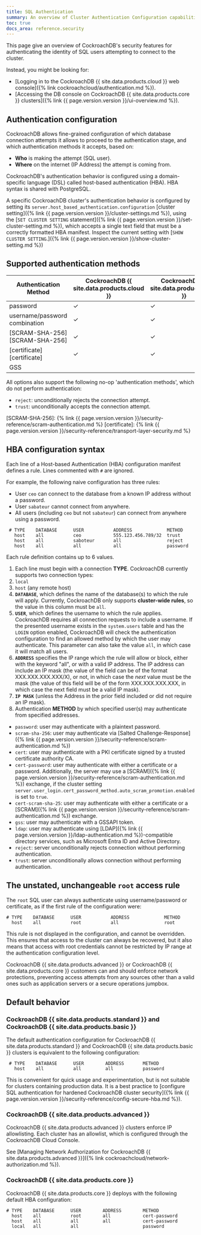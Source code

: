 ```yaml
---
title: SQL Authentication
summary: An overview of Cluster Authentication Configuration capabilities and interface syntax
toc: true
docs_area: reference.security
---
```


This page give an overview of CockroachDB's security features for authenticating the identity of SQL users attempting to connect to the cluster.

Instead, you might be looking for:

- [Logging in to the CockroachDB {{ site.data.products.cloud }} web console]({% link cockroachcloud/authentication.md %}).
- [Accessing the DB console on CockroachDB {{ site.data.products.core }} clusters]({% link {{ page.version.version }}/ui-overview.md %}).

## Authentication configuration

CockroachDB allows fine-grained configuration of which database connection attempts it allows to proceed to the authentication stage, and which authentication methods it accepts, based on:

- **Who** is making the attempt (SQL user).
- **Where** on the internet (IP Address) the attempt is coming from.

CockroachDB's authentication behavior is configured using a domain-specific language (DSL) called host-based authentication (HBA). HBA syntax is shared with PostgreSQL.

A specific CockroachDB cluster's authentication behavior is configured by setting its `server.host_based_authentication.configuration` [cluster setting]({% link {{ page.version.version }}/cluster-settings.md %}), using the [`SET CLUSTER SETTING` statement]({% link {{ page.version.version }}/set-cluster-setting.md %}), which accepts a single text field that must be a correctly formatted HBA manifest. Inspect the current setting with [`SHOW CLUSTER SETTING`.]({% link {{ page.version.version }}/show-cluster-setting.md %})

## Supported authentication methods

Authentication Method          | CockroachDB {{ site.data.products.cloud }} | CockroachDB {{ site.data.products.core }} | CockroachDB {{ site.data.products.enterprise }}
-------------------------------|--------------------------------------------|-------------------------------------------|------------------------------------------------
password                       | ✓ | ✓ | ✓
username/password combination  | ✓ | ✓ | ✓
[SCRAM-SHA-256][SCRAM-SHA-256] | ✓ | ✓ | ✓
[certificate][certificate]     | ✓ | ✓ | ✓
GSS                            |   |   | ✓

All options also support the following no-op 'authentication methods', which do not perform authentication:

- `reject`: unconditionally rejects the connection attempt.
- `trust`: unconditionally accepts the connection attempt.

[SCRAM-SHA-256]: {% link {{ page.version.version }}/security-reference/scram-authentication.md %}
[certificate]: {% link {{ page.version.version }}/security-reference/transport-layer-security.md %}

## HBA configuration syntax

Each line of a Host-based Authentication (HBA) configuration manifest defines a rule. Lines commented with `#` are ignored.

For example, the following naive configuration has three rules:

- User `ceo` can connect to the database from a known IP address without a password.
- User `sabateur` cannot connect from anywhere.
- All users (including `ceo` but not `sabateur`) can connect from anywhere using a password.

```
 # TYPE    DATABASE      USER           ADDRESS             METHOD
   host    all           ceo            555.123.456.789/32  trust
   host    all           saboteur       all                 reject
   host    all           all            all                 password
```

Each rule definition contains up to 6 values.

1. Each line must begin with a connection **TYPE**. CockroachDB currently supports two connection types:
  1. `local`
  1. `host` (any remote host)
1. **`DATABASE`**, which defines the name of the database(s) to which the rule will apply. Currently, CockroachDB only supports **cluster-wide rules**, so the value in this column must be `all`.
1. **`USER`**, which defines the username to which the rule applies. CockroachDB requires all connection requests to include a username. If the presented username exists in the `system.users` table and has the `LOGIN` option enabled, CockroachDB will check the authentication configuration to find an allowed method by which the user may authenticate. This parameter can also take the value `all`, in which case it will match all users.
1. **`ADDRESS`** specifies the IP range which the rule will allow or block, either with the keyword "all", or with a valid IP address. The IP address can include an IP mask (the value of the field can be of the format XXX.XXX.XXX.XXX/X), or not, in which case the *next* value must be the mask (the value of this field will be of the form XXX.XXX.XXX.XXX, in which case the next field must be a valid IP mask).
1. **`IP MASK`** (unless the Address in the prior field included or did not require an IP mask).
1. Authentication **METHOD** by which specified user(s) may authenticate from specified addresses.
  - `password`: user may authenticate with a plaintext password.
  - `scram-sha-256`: user may authenticate via [Salted Challenge-Response]({% link {{ page.version.version }}/security-reference/scram-authentication.md %})
  - `cert`: user may authenticate with a PKI certificate signed by a trusted certificate authority CA.
  - `cert-password`: user may authenticate with either a certificate or a password. Additionally, the server may use a [SCRAM]({% link {{ page.version.version }}/security-reference/scram-authentication.md %}) exchange, if the cluster setting `server.user_login.cert_password_method.auto_scram_promotion.enabled` is set to `true`.
  - `cert-scram-sha-25`: user may authenticate with either a certificate or a [SCRAM]({% link {{ page.version.version }}/security-reference/scram-authentication.md %}) exchange.
  - `gss`: user may authenticate with a GSSAPI token.
  - `ldap`: user may authenticate using [LDAP]({% link {{ page.version.version }}/ldap-authentication.md %})-compatible directory services, such as Microsoft Entra ID and Active Directory.
  - `reject`: server unconditionally rejects connection without performing authentication.
  - `trust`: server unconditionally allows connection without performing authentication.

## The unstated, unchangeable `root` access rule

The `root` SQL user can always authenticate using username/password or certificate, as if the first rule of the configuration were:

```
# TYPE    DATABASE      USER           ADDRESS             METHOD
  host    all           root           all                 root
```

This rule is not displayed in the configuration, and cannot be overridden.
This ensures that access to the cluster can always be recovered, but it also means that access with root credentials cannot be restricted by IP range at the authentication configuration level.

CockroachDB {{ site.data.products.advanced }} or CockroachDB {{ site.data.products.core }} customers can and should enforce network protections, preventing access attempts from any sources other than a valid ones such as application servers or a secure operations jumpbox.

## Default behavior

### CockroachDB {{ site.data.products.standard }} and CockroachDB {{ site.data.products.basic }}

The default authentication configuration for CockroachDB {{ site.data.products.standard }} and CockroachDB {{ site.data.products.basic }} clusters is equivalent to the following configuration:

```
 # TYPE    DATABASE      USER        ADDRESS       METHOD
   host    all           all         all           password
```

This is convenient for quick usage and experimentation, but is not suitable for clusters containing production data. It is a best practice to [configure SQL authentication for hardened CockroachDB cluster security]({% link {{ page.version.version }}/security-reference/config-secure-hba.md %}).

### CockroachDB {{ site.data.products.advanced }}

CockroachDB {{ site.data.products.advanced }} clusters enforce IP allowlisting. Each cluster has an allowlist, which is configured through the CockroachDB Cloud Console.

See [Managing Network Authorization for CockroachDB {{ site.data.products.advanced }}]({% link cockroachcloud/network-authorization.md %}).

### CockroachDB {{ site.data.products.core }}

CockroachDB {{ site.data.products.core }} deploys with the following default HBA configuration:

```
# TYPE    DATABASE      USER        ADDRESS        METHOD
  host    all           root        all            cert-password
  host    all           all         all            cert-password
  local   all           all                        password
```

